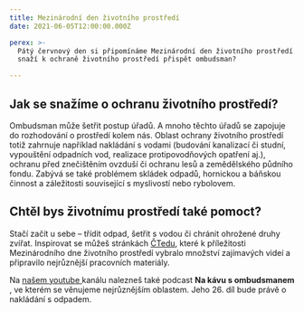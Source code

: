 ```yaml
---
title: Mezinárodní den životního prostředí
date: 2021-06-05T12:00:00.000Z

perex: >-
  Pátý červnový den si připomínáme Mezinárodní den životního prostředí. Jak se
  snaží k ochraně životního prostředí přispět ombudsman?

---
```





## Jak se snažíme o ochranu životního prostředí?



Ombudsman může šetřit postup úřadů. A mnoho těchto úřadů se zapojuje do rozhodování o prostředí kolem nás. Oblast ochrany životního prostředí totiž zahrnuje například nakládání s vodami (budování kanalizací či studní, vypouštění odpadních vod, realizace protipovodňových opatření aj.), ochranu před znečištěním ovzduší či ochranu lesů a zemědělského půdního fondu. Zabývá se také problémem skládek odpadů, hornickou a báňskou činnost a záležitosti související s myslivostí nebo rybolovem.



## Chtěl bys životnímu prostředí také pomoct?



Stačí začít u sebe – třídit odpad, šetřit s vodou či chránit ohrožené druhy zvířat. Inspirovat se můžeš stránkách [ČTedu](https://edu.ceskatelevize.cz/kolekce/mezinarodni-den-zivotniho-prostredi), které k příležitosti Mezinárodního dne životního prostředí vybralo množství zajímavých videí a připravilo nejrůznější pracovních materiály.



Na [našem youtube ](https://www.youtube.com/channel/UCdWvuDhPr0GVH1mlSbWnNjQ)kanálu nalezneš také podcast **Na kávu s ombudsmanem** , ve kterém se věnujeme nejrůznějším oblastem. Jeho 26. díl bude právě o nakládání s odpadem.



